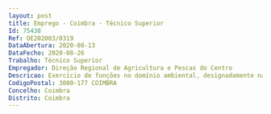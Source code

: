 ```yaml
--- 
layout: post
title: Emprego - Coimbra - Técnico Superior
Id: 75438
Ref: OE202003/0319
DataAbertura: 2020-08-13
DataFecho: 2020-08-26
Trabalho: Técnico Superior
Empregador: Direção Regional de Agricultura e Pescas do Centro
Descricao: Exercício de funções no domínio ambiental, designadamente nas atividades associadas à gestão de efluentes pecuários, à valorização agrícola de lamas de depuração, ao Plano de Ação das Zonas Vulneráveis e à fiscalização da Reserva Agrícola Nacional.
CodigoPostal: 3000-177 COIMBRA
Concelho: Coimbra
Distrito: Coimbra
--- 
```

